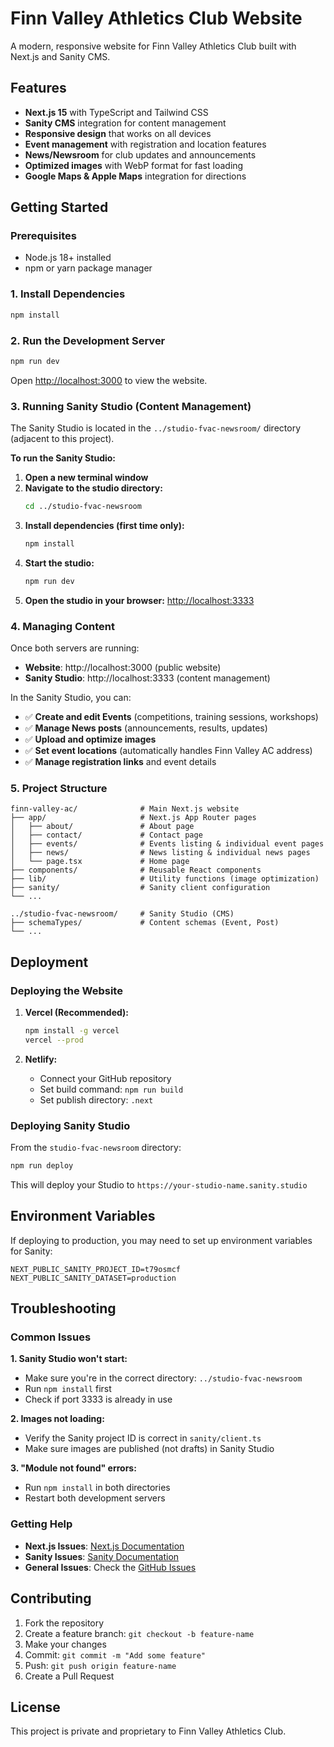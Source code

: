 # Finn Valley Athletics Club Website

A modern, responsive website for Finn Valley Athletics Club built with Next.js and Sanity CMS.

## Features

- **Next.js 15** with TypeScript and Tailwind CSS
- **Sanity CMS** integration for content management
- **Responsive design** that works on all devices
- **Event management** with registration and location features
- **News/Newsroom** for club updates and announcements
- **Optimized images** with WebP format for fast loading
- **Google Maps & Apple Maps** integration for directions

## Getting Started

### Prerequisites

- Node.js 18+ installed
- npm or yarn package manager

### 1. Install Dependencies

```bash
npm install
```

### 2. Run the Development Server

```bash
npm run dev
```

Open [http://localhost:3000](http://localhost:3000) to view the website.

### 3. Running Sanity Studio (Content Management)

The Sanity Studio is located in the `../studio-fvac-newsroom/` directory (adjacent to this project).

**To run the Sanity Studio:**

1. **Open a new terminal window**
2. **Navigate to the studio directory:**
   ```bash
   cd ../studio-fvac-newsroom
   ```
3. **Install dependencies (first time only):**
   ```bash
   npm install
   ```
4. **Start the studio:**
   ```bash
   npm run dev
   ```
5. **Open the studio in your browser:** [http://localhost:3333](http://localhost:3333)

### 4. Managing Content

Once both servers are running:

- **Website**: http://localhost:3000 (public website)
- **Sanity Studio**: http://localhost:3333 (content management)

In the Sanity Studio, you can:
- ✅ **Create and edit Events** (competitions, training sessions, workshops)
- ✅ **Manage News posts** (announcements, results, updates)
- ✅ **Upload and optimize images**
- ✅ **Set event locations** (automatically handles Finn Valley AC address)
- ✅ **Manage registration links** and event details

### 5. Project Structure

```
finn-valley-ac/              # Main Next.js website
├── app/                     # Next.js App Router pages
│   ├── about/               # About page
│   ├── contact/             # Contact page  
│   ├── events/              # Events listing & individual event pages
│   ├── news/                # News listing & individual news pages
│   └── page.tsx             # Home page
├── components/              # Reusable React components
├── lib/                     # Utility functions (image optimization)
├── sanity/                  # Sanity client configuration
└── ...

../studio-fvac-newsroom/     # Sanity Studio (CMS)
├── schemaTypes/             # Content schemas (Event, Post)
└── ...
```

## Deployment

### Deploying the Website

1. **Vercel (Recommended):**
   ```bash
   npm install -g vercel
   vercel --prod
   ```

2. **Netlify:**
   - Connect your GitHub repository
   - Set build command: `npm run build`
   - Set publish directory: `.next`

### Deploying Sanity Studio

From the `studio-fvac-newsroom` directory:

```bash
npm run deploy
```

This will deploy your Studio to `https://your-studio-name.sanity.studio`

## Environment Variables

If deploying to production, you may need to set up environment variables for Sanity:

```env
NEXT_PUBLIC_SANITY_PROJECT_ID=t79osmcf
NEXT_PUBLIC_SANITY_DATASET=production
```

## Troubleshooting

### Common Issues

**1. Sanity Studio won't start:**
- Make sure you're in the correct directory: `../studio-fvac-newsroom`
- Run `npm install` first
- Check if port 3333 is already in use

**2. Images not loading:**
- Verify the Sanity project ID is correct in `sanity/client.ts`
- Make sure images are published (not drafts) in Sanity Studio

**3. "Module not found" errors:**
- Run `npm install` in both directories
- Restart both development servers

### Getting Help

- **Next.js Issues**: [Next.js Documentation](https://nextjs.org/docs)
- **Sanity Issues**: [Sanity Documentation](https://www.sanity.io/docs)
- **General Issues**: Check the [GitHub Issues](https://github.com/aaronguthrie/fvac/issues)

## Contributing

1. Fork the repository
2. Create a feature branch: `git checkout -b feature-name`  
3. Make your changes
4. Commit: `git commit -m "Add some feature"`
5. Push: `git push origin feature-name`
6. Create a Pull Request

## License

This project is private and proprietary to Finn Valley Athletics Club.

